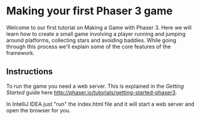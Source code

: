 # Making your first Phaser 3 game

Welcome to our first tutorial on Making a Game with Phaser 3. Here we will learn how to create a small game involving a player running and jumping around platforms, collecting stars and avoiding baddies. While going through this process we'll explain some of the core features of the framework.

## Instructions

To run the game you need a web server. This is explained in the _Getting Started_ guide here http://phaser.io/tutorials/getting-started-phaser3.

In IntelliJ IDEA just "run" the index.html file and it will start a web server and open the browser for you.
